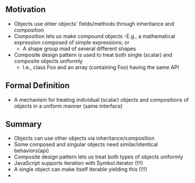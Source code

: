 ## Motivation

- Objects use ohter objects' fields/methods through inheritance and composition
- Composition lets us make compound objects
  -E.g., a mathematical expression composed of simple expressions; or
  - A shape group mad of several different shapes
- Composite design pattern is used to treat both single (scalar) and composite objects uniformly
  - I.e., class Foo and an array (containing Foo) having the same API

## Formal Definition

- A mechanism for treating individual (scalar) objects and compositions of objects in a uniform manner (same interface)

## Summary

- Objects can use other objects via inheritance/composition
- Some composed and singular objects need similar/identical behaviors(api)
- Composite design pattern lets us treat both types of objects uniformly
- JavaScript supports iteration with Symbol.iterator (!!!)
- A single object can make itself iterable yielding this (!!!)
- 
